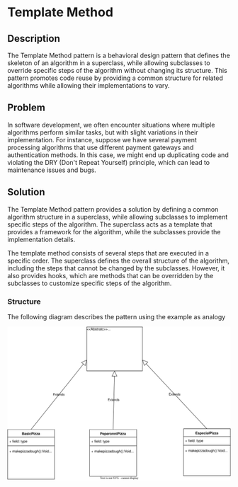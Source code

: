 # Template Method

## Description

The Template Method pattern is a behavioral design pattern that defines the skeleton of an algorithm in a superclass, while allowing subclasses to override specific steps of the algorithm without changing its structure. This pattern promotes code reuse by providing a common structure for related algorithms while allowing their implementations to vary.

## Problem

In software development, we often encounter situations where multiple algorithms perform similar tasks, but with slight variations in their implementation. For instance, suppose we have several payment processing algorithms that use different payment gateways and authentication methods. In this case, we might end up duplicating code and violating the DRY (Don't Repeat Yourself) principle, which can lead to maintenance issues and bugs.

## Solution

The Template Method pattern provides a solution by defining a common algorithm structure in a superclass, while allowing subclasses to implement specific steps of the algorithm. The superclass acts as a template that provides a framework for the algorithm, while the subclasses provide the implementation details.

The template method consists of several steps that are executed in a specific order. The superclass defines the overall structure of the algorithm, including the steps that cannot be changed by the subclasses. However, it also provides hooks, which are methods that can be overridden by the subclasses to customize specific steps of the algorithm.

### Structure

The following diagram describes the pattern using the example as analogy

<p align="center">
    <img src="./diagrams/TemplateMethod.svg"/>
</p>






